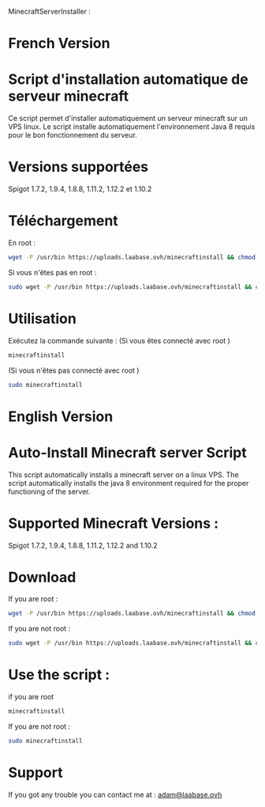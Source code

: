 MinecraftServerInstaller :

# French Version

# Script d'installation automatique de serveur minecraft
Ce script permet d'installer automatiquement un serveur minecraft sur un VPS linux. Le script installe automatiquement l'environnement Java 8 requis pour le bon fonctionnement du serveur. 

# Versions supportées 
Spigot 1.7.2, 1.9.4, 1.8.8, 1.11.2, 1.12.2 et 1.10.2

# Téléchargement
En root : 
```bash
wget -P /usr/bin https://uploads.laabase.ovh/minecraftinstall && chmod 0777 /usr/bin/minecraftinstall

```

Si vous n'êtes pas en root : 
```bash
sudo wget -P /usr/bin https://uploads.laabase.ovh/minecraftinstall && chmod 0777 /usr/bin/minecraftinstall

```
# Utilisation
Exécutez la commande suivante :
(Si vous êtes connecté avec root ) 
```bash
minecraftinstall
```

(Si vous n'êtes pas connecté avec root )

```bash
sudo minecraftinstall
``` 

# English Version

# Auto-Install Minecraft server Script
This script automatically installs a minecraft server on a linux VPS. The script automatically installs the java 8 environment required for the proper functioning of the server.

# Supported Minecraft Versions : 

Spigot 1.7.2, 1.9.4, 1.8.8, 1.11.2, 1.12.2 and 1.10.2

# Download
If you are root : 
```bash
wget -P /usr/bin https://uploads.laabase.ovh/minecraftinstall && chmod 0777 /usr/bin/minecraftinstall

```

If you are not root : 

```bash
sudo wget -P /usr/bin https://uploads.laabase.ovh/minecraftinstall && chmod 0777 /usr/bin/minecraftinstall

```

# Use the script : 

if you are root
```bash
minecraftinstall
```

If you are not root : 

```bash
sudo minecraftinstall
``` 

# Support

If you got any trouble you can contact me at : adam@laabase.ovh
